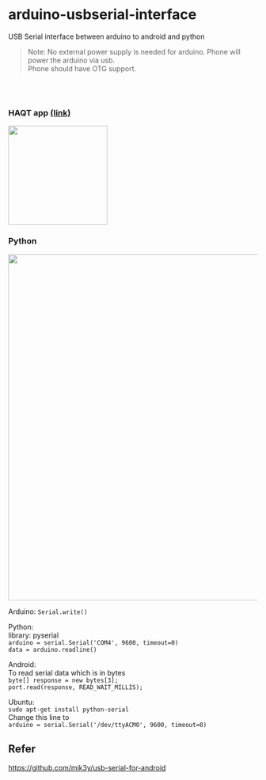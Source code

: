 # arduino-usbserial-interface
USB Serial interface between arduino to android and python

>Note: No external power supply is needed for arduino. Phone will power the arduino via usb.<br>
Phone should have OTG support.

<br><br>
### HAQT app <a href="https://drive.google.com/open?id=1QkfwZ5lyCaG8pm2cIbEduOcPqybLoP3Q" target="_blank">(link)</a><br>

<img src="https://i.imgur.com/ISrUXYS.jpg" width="200">

### Python
<img src="https://i.imgur.com/fgwAiWX.png" width="700">

Arduino:
```Serial.write()```

Python:<br>
library: pyserial<br>
```arduino = serial.Serial('COM4', 9600, timeout=0)```<br>
```data = arduino.readline() ```

Android:
<br>To read serial data which is in bytes<br>
```byte[] response = new bytes[3];``` <br>
```port.read(response, READ_WAIT_MILLIS);```

Ubuntu:  
`sudo apt-get install python-serial`  
Change this line to  
`arduino = serial.Serial('/dev/ttyACM0', 9600, timeout=0)`  
## Refer
https://github.com/mik3y/usb-serial-for-android
